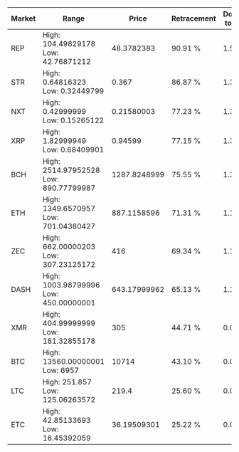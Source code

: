 | Market | Range | Price| Retracement | Doubles to 50% |
| --- | --- | --- | --- | --- |
| REP | High: 104.49829178<br />Low: 42.76871212 | 48.3782383 | 90.91 % | 1.52 |
| STR | High: 0.64816323<br />Low: 0.32449799 | 0.367 | 86.87 % | 1.33 |
| NXT | High: 0.42999999<br />Low: 0.15265122 | 0.21580003 | 77.23 % | 1.35 |
| XRP | High: 1.82999949<br />Low: 0.68409901 | 0.94599 | 77.15 % | 1.33 |
| BCH | High: 2514.97952528<br />Low: 890.77799987 | 1287.8248999 | 75.55 % | 1.32 |
| ETH | High: 1349.6570957<br />Low: 701.04380427 | 887.1158596 | 71.31 % | 1.16 |
| ZEC | High: 662.00000203<br />Low: 307.23125172 | 416 | 69.34 % | 1.16 |
| DASH | High: 1003.98799996<br />Low: 450.00000001 | 643.17999962 | 65.13 % | 1.13 |
| XMR | High: 404.99999999<br />Low: 181.32855178 | 305 | 44.71 % | 0.00 |
| BTC | High: 13560.00000001<br />Low: 6957 | 10714 | 43.10 % | 0.00 |
| LTC | High: 251.857<br />Low: 125.06263572 | 219.4 | 25.60 % | 0.00 |
| ETC | High: 42.85133693<br />Low: 16.45392059 | 36.19509301 | 25.22 % | 0.00 |
